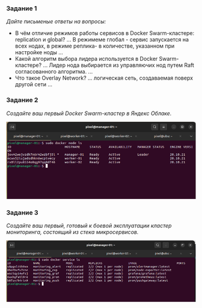 ### Задание 1
<i>Дайте письменые ответы на вопросы:</i>
* В чём отличие режимов работы сервисов в Docker Swarm-кластере: replication и global?
...
В режимеме глобал - сервис запускается на всех нодах, в режиме реплика- в количестве, указанном при настройке ноды
...
* Какой алгоритм выбора лидера используется в Docker Swarm-кластере?
...
Лидер нода выбирается из управляючих нод путем Raft согласованного алгоритма.
...
* Что такое Overlay Network?
...
логическая сеть, создаваемая поверх другой сети
...
### Задание 2
<i>Создайте ваш первый Docker Swarm-кластер в Яндекс Облаке.</i>

![screen](/screen/5-virt-05-swarm-2.png)

### Задание 3
<i>Создайте ваш первый, готовый к боевой эксплуатации кластер мониторинга, состоящий из стека микросервисов.</i>

![screen](/screen/5-virt-05-swarm-3.png)
